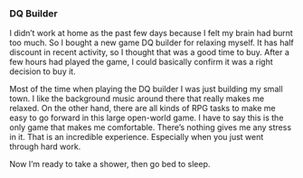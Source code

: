 ### DQ Builder
I didn’t work at home as the past few days because I felt my brain had burnt too much. So I bought a new game DQ builder for relaxing myself. It has half discount in recent activity, so I thought that was a good time to buy. After a few hours had played the game, I could basically confirm it was a right decision to buy it.

Most of the time when playing the DQ builder I was just building my small town. I like the background music around there that really makes me relaxed. On the other hand, there are all kinds of RPG tasks to make me easy to go forward in this large open-world game. I have to say this is the only game that makes me comfortable. There’s nothing gives me any stress in it. That is an incredible experience. Especially when you just went through hard work.

Now I’m ready to take a shower, then go bed to sleep.
